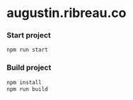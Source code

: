 # augustin.ribreau.co


### Start project

```
npm run start
```

### Build project


```bash
npm install
npm run build
```
